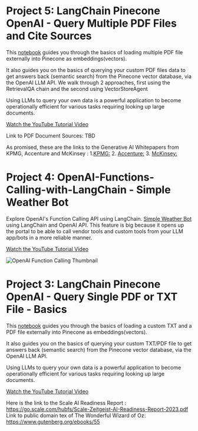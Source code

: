 
# Project 5: LangChain Pinecone OpenAI - Query Multiple PDF Files and Cite Sources

This [notebook](https://github.com/GoodAITechnology/LangChain-Tutorials/blob/main/LangChain%20Pinecone%20OpenAI%20-%20Query%20Your%20Own%20Files%20-%20Multiple%20PDFs%20with%20Sources.ipynb) guides you through the basics of loading multiple PDF file externally into Pinecone as embeddings(vectors).

It also guides you on the basics of querying your custom PDF files data to get answers back (semantic search) from the Pinecone vector database, via the OpenAI LLM API. We walk through 2 approaches, first using the RetrievalQA chain and the second using VectorStoreAgent

Using LLMs to query your own data is a powerful application to become operationally efficient for various tasks requiring looking up large documents.

[Watch the YouTube Tutorial Video](https://youtu.be/8R2ArvI9vkk)

Link to PDF Document Sources: TBD

As promised, these are the links to the Generative AI Whitepapers from KPMG, Accenture and McKinsey : 
1.[KPMG:](https://assets.kpmg.com/content/dam/kpmg/xx/pdf/2023/04/generative-ai-models-the-risks-and-potential-rewards-in-business.pdf)
2. [Accenture:](https://www.accenture.com/content/dam/accenture/final/accenture-com/document/Accenture-A-New-Era-of-Generative-AI-for-Everyone.pdf)
3. [McKinsey:](https://www.mckinsey.com/~/media/mckinsey/business%20functions/mckinsey%20digital/our%20insights/the%20economic%20potential%20of%20generative%20ai%20the%20next%20productivity%20frontier/the-economic-potential-of-generative-ai-the-next-productivity-frontier-vf.pdf)


# Project 4: OpenAI-Functions-Calling-with-LangChain - Simple Weather Bot
Explore OpenAI's Function Calling API using LangChain. [Simple Weather Bot](https://github.com/GoodAITechnology/LangChain-Tutorials/blob/main/OpenAI%20Functions%20Calling%20%2B%20LangChain%20-%20Weather%20Bot.ipynb) using LangChain and OpenAI API. This feature is big because it opens up the portal to be able to call vendor tools and custom tools from your LLM app/bots in a more reliable manner.

[Watch the YouTube Tutorial Video](https://youtu.be/Jn6zjfsiJxw)

![OpenAI Function Calling Thumbnail](https://github.com/manjiridatar/OpenAI-Functions-Calling-Feature-Explore/assets/14959493/de8d17ef-b59a-44a4-a41a-cabd8e423900)


# Project 3: LangChain Pinecone OpenAI - Query Single PDF or TXT File - Basics

This [notebook](https://github.com/GoodAITechnology/LangChain-Tutorials/blob/main/LangChain%20Pinecone%20OpenAI%20-%20Query%20Single%20PDF%20or%20TXT%20File%20-%20Basics.ipynb) guides you through the basics of loading a custom TXT and a PDF file externally into Pinecone as embeddings(vectors).

It also guides you on the basics of querying your custom TXT/PDF file to get answers back (semantic search) from the Pinecone vector database, via the OpenAI LLM API.

Using LLMs to query your own data is a powerful application to become operationally efficient for various tasks requiring looking up large documents.

[Watch the YouTube Tutorial Video](https://youtu.be/AKfl_ZuZBZA)

Here is the link to the Scale AI Readiness Report : https://go.scale.com/hubfs/Scale-Zeitgeist-AI-Readiness-Report-2023.pdf Link to public domain tex of The Wonderful Wizard of Oz: https://www.gutenberg.org/ebooks/55
